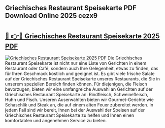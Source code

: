 ## Griechisches Restaurant Speisekarte PDF Download Online 2025 cezx9

# <h2><a href="http://gc9dm1.nevu.top/?p=Griechisches+Restaurant+Speisekarte">🔗 👉🔴 Griechisches Restaurant Speisekarte 2025 PDF</a></h2>

[![Griechisches Restaurant Speisekarte 2025 PDF](https://i.imgur.com/dBaPXMq.png)](http://gc9dm1.nevu.top/?p=Griechisches+Restaurant+Speisekarte)
Die Griechisches Restaurant Speisekarte ist nicht nur eine Liste von Gerichten in einem Restaurant oder Café, sondern auch Ihre Gelegenheit, etwas zu finden, das für Ihren Geschmack köstlich und geeignet ist. Es gibt viele frische Salate auf der Griechisches Restaurant Speisekarte unseres Restaurants, die Sie in unserem speziellen Bereich finden können. Für diejenigen, die Fleisch bevorzugen, bieten wir eine umfangreiche Auswahl an Gerichten auf der Griechisches Restaurant Speisekarte an: Rindfleisch, Schweinefleisch, Huhn und Fisch. Unseren Auserwählten bieten wir Gourmet-Gerichte wie Schaschlik und Steak an, die auf einem alten Feuer zubereitet werden. In jedem Fall sind wir bereit, Ihnen bei der Auswahl der Speisen auf der Griechisches Restaurant Speisekarte zu helfen und Ihnen einen komfortablen und angenehmen Service zu bieten.
